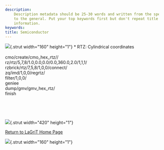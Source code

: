 ```yaml
---
description: 
    Description metadata should be 25-30 words and written from the specific
    to the general. Put your top keywords first but don't repeat title
    information.
keywords:  
title: Semiconductor
---
```


<div id="content-org">

![](http://www.lanl.gov/images/xtransparent.gif){.strut width="160"
height="1"}
\* RTZ: Cylindrical coordinates\
\
cmo/create/cmo\_hex\_rtz//\
rz/rtz/5,7,8/1.0,0.0,0.0/0.0,360.0,2.0/1,1,1/\
rzbrick/rtz/7,5,8/1,0,0/connect/\
zq/imd/1,0,0/regrtz/\
filter/1,0,0/\
geniee\
dump/gmv/gmv\_hex\_rtz/\
finish

 

 

![](http://www.lanl.gov/images/xtransparent.gif){.strut width="420"
height="1"}

[Return to LaGriT Home Page](index.shtml)

![](http://www.lanl.gov/images/xtransparent.gif){.strut width="160"
height="1"}

</div>
